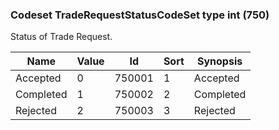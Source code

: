 ### Codeset TradeRequestStatusCodeSet type int (750)

Status of Trade Request.

| Name      | Value | Id     | Sort | Synopsis  |
|-----------|-------|--------|------|-----------|
| Accepted  | 0     | 750001 | 1    | Accepted  |
| Completed | 1     | 750002 | 2    | Completed |
| Rejected  | 2     | 750003 | 3    | Rejected  |

